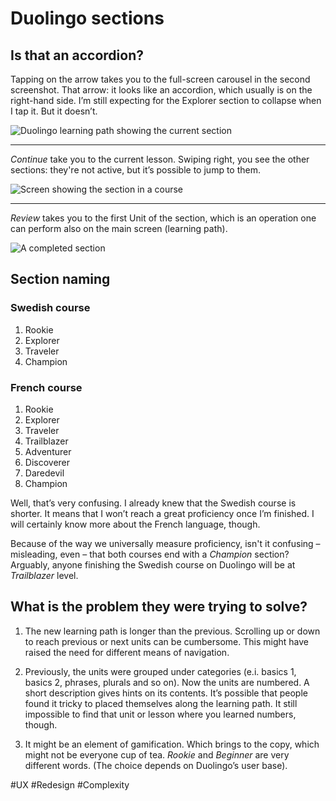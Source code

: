 # Duolingo sections

## Is that an accordion?

Tapping on the arrow takes you to the full-screen carousel in the second screenshot. That arrow: it looks like an accordion, which usually is on the right-hand side. I’m still expecting for the Explorer section to collapse when I tap it. But it doesn’t.

![Duolingo learning path showing the current section](./assets/duolingo-sections-1.jpg)


***

*Continue* take you to the current lesson. Swiping right, you see the other sections: they're not active, but it’s possible to jump to them.

![Screen showing the section in a course](./assets/duolingo-sections-2.jpg)


***

*Review* takes you to the first Unit of the section, which is an operation one can perform also on the main screen (learning path).

![A completed section](./assets/duolingo-sections-3.jpg)


## Section naming

### Swedish course

1. Rookie
2. Explorer
3. Traveler
4. Champion

### French course

1. Rookie
2. Explorer
3. Traveler
4. Trailblazer
5. Adventurer
6. Discoverer
7. Daredevil
8. Champion

Well, that’s very confusing. I already knew that the Swedish course is shorter. It means that I won’t reach a great proficiency once I’m finished. I will certainly know more about the French language, though.

Because of the way we universally measure proficiency, isn't it confusing – misleading, even – that both courses end with a *Champion* section? Arguably, anyone finishing the Swedish course on Duolingo will be at *Trailblazer* level.

## What is the problem they were trying to solve?

1. The new learning path is longer than the previous. Scrolling up or down to reach previous or next units can be cumbersome. This might have raised the need for different means of navigation. 

2. Previously, the units were grouped under categories (e.i. basics 1, basics 2, phrases, plurals and so on). Now the units are numbered. A short description gives hints on its contents. It’s possible that people found it tricky to placed themselves along the learning path. It still impossible to find that unit or lesson where you learned numbers, though.

3. It might be an element of gamification. Which brings to the copy, which might not be everyone cup of tea. *Rookie* and *Beginner* are very different words. (The choice depends on Duolingo’s user base).

#UX #Redesign #Complexity